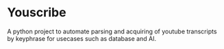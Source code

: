 # Youscribe
A python project to automate parsing and acquiring of youtube transcripts by keyphrase for usecases such as database and AI. 
